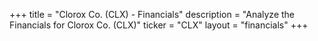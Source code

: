 +++
title = "Clorox Co. (CLX) - Financials"
description = "Analyze the Financials for Clorox Co. (CLX)"
ticker = "CLX"
layout = "financials"
+++

